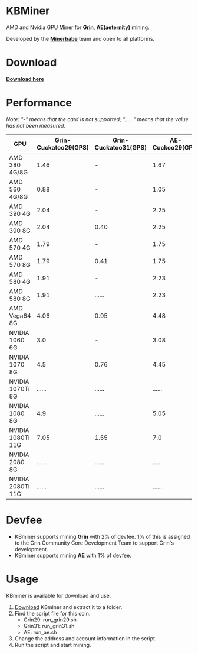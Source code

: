 # KBMiner
AMD and Nvidia GPU Miner for [**Grin**](https://grin-tech.org/), [**AE(aeternity)**](https://aeternity.com/) mining. 

Developed by the [**Minerbabe**](https://minerbabe.com) team and open to all platforms.

# Download
[**Download here**](https://github.com/mcarloai/minerbabe-kbminer/releases)

# Performance
_Note: "-" means that the card is not supported; "......" means that the value has not been measured._

GPU | Grin-Cuckatoo29(GPS) | Grin-Cuckatoo31(GPS) | AE-Cuckoo29(GPS)
------------ | ------------- |------------- |------------- 
AMD 380 4G/8G | 1.46 | - | 1.67
AMD 560 4G/8G | 0.88 | - | 1.05
AMD 390 4G | 2.04 | - | 2.25
AMD 390 8G | 2.04 | 0.40 | 2.25
AMD 570 4G | 1.79 | - | 1.75
AMD 570 8G | 1.79 | 0.41 | 1.75
AMD 580 4G | 1.91 | - | 2.23
AMD 580 8G | 1.91 | ...... | 2.23
AMD Vega64 8G | 4.06 | 0.95 | 4.48
NVIDIA 1060 6G | 3.0 | - | 3.08
NVIDIA 1070 8G | 4.5 | 0.76 | 4.45
NVIDIA 1070Ti 8G | ...... | ...... | ......
NVIDIA 1080 8G | 4.9 | ...... | 5.05
NVIDIA 1080Ti 11G | 7.05 | 1.55 | 7.0
NVIDIA 2080 8G | ...... | ...... | ......
NVIDIA 2080Ti 11G | ...... | ...... | ......


# Devfee
* KBminer supports mining **Grin** with 2% of devfee. 1% of this is assigned to the Grin Community Core Development Team to support Grin's development.
* KBminer supports mining **AE** with 1% of devfee.

# Usage
KBminer is available for download and use.

1. [Download](https://github.com/mcarloai/minerbabe-kbminer/releases) KBminer and extract it to a folder.
2. Find the script file for this coin.
   * Grin29: run_grin29.sh
   * Grin31: run_grin31.sh
   * AE: run_ae.sh
3. Change the address and account information in the script.
4. Run the script and start mining.
